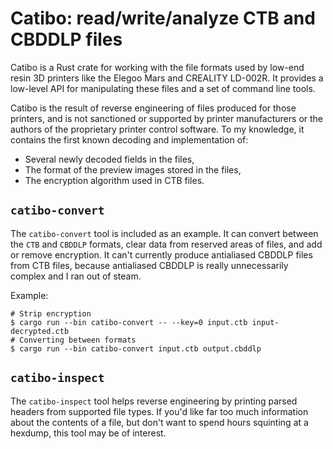 # Catibo: read/write/analyze CTB and CBDDLP files

Catibo is a Rust crate for working with the file formats used by low-end resin
3D printers like the Elegoo Mars and CREALITY LD-002R. It provides a low-level
API for manipulating these files and a set of command line tools.

Catibo is the result of reverse engineering of files produced for those
printers, and is not sanctioned or supported by printer manufacturers or the
authors of the proprietary printer control software. To my knowledge, it
contains the first known decoding and implementation of:

- Several newly decoded fields in the files,
- The format of the preview images stored in the files,
- The encryption algorithm used in CTB files.

## `catibo-convert`

The `catibo-convert` tool is included as an example. It can convert between the
`CTB` and `CBDDLP` formats, clear data from reserved areas of files, and add or
remove encryption. It can't currently produce antialiased CBDDLP files from CTB
files, because antialiased CBDDLP is really unnecessarily complex and I ran out
of steam.

Example:

```shell
# Strip encryption
$ cargo run --bin catibo-convert -- --key=0 input.ctb input-decrypted.ctb
# Converting between formats
$ cargo run --bin catibo-convert input.ctb output.cbddlp
```

## `catibo-inspect`

The `catibo-inspect` tool helps reverse engineering by printing parsed headers
from supported file types. If you'd like far too much information about the
contents of a file, but don't want to spend hours squinting at a hexdump, this
tool may be of interest.
